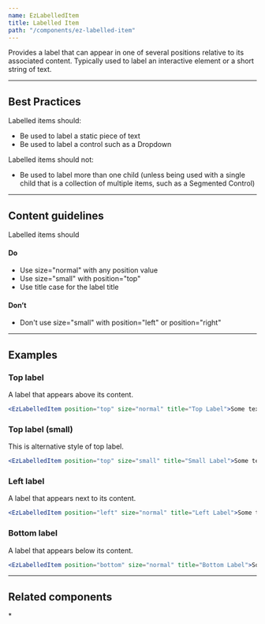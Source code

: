 ```yaml
---
name: EzLabelledItem
title: Labelled Item
path: "/components/ez-labelled-item"
---
```


Provides a label that can appear in one of several positions relative to its associated content. Typically used to label an interactive element or a short string of text.

---

## Best Practices

Labelled items should:

* Be used to label a static piece of text
* Be used to label a control such as a Dropdown

Labelled items should not:

* Be used to label more than one child (unless being used with a single child that is a collection of multiple items, such as a Segmented Control)

---

## Content guidelines

Labelled items should

#### Do

* Use size="normal" with any position value
* Use size="small" with position="top"
* Use title case for the label title

#### Don’t

* Don't use size="small" with position="left" or position="right"

---

## Examples

### Top label

A label that appears above its content.

```jsx live
<EzLabelledItem position="top" size="normal" title="Top Label">Some text</EzLabelledItem>
```

### Top label (small)

This is alternative style of top label.

```jsx live
<EzLabelledItem position="top" size="small" title="Small Label">Some text</EzLabelledItem>
```

### Left label

A label that appears next to its content.

```jsx live
<EzLabelledItem position="left" size="normal" title="Left Label">Some text</EzLabelledItem>
```

### Bottom label

A label that appears below its content.

```jsx live
<EzLabelledItem position="bottom" size="normal" title="Bottom Label">Some text</EzLabelledItem>
```

---

## Related components

\*
